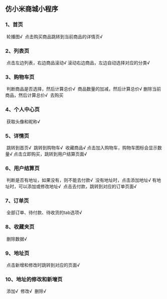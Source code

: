 ## 仿小米商城小程序

### 1、首页

​     轮播图√
​     点击购买商品跳转到当前商品的详情页√

### 2、列表页

​     点击左边列表，右边商品滚动√
​     滚动右边商品，左边自动选择对应的分类√

### 3、购物车页

​     判断商品是否选择，然后计算总价√
​     商品数量的加减，然后计算总价√
​     删除当前商品，然后计算总价√
​     去购买

### 4、个人中心页

​     获取头像和昵称√

### 5、详情页

​     跳转到首页√
​     跳转到购物车√
​     收藏商品√
​     点击加入购物车，购物车图标会显示数量√
​     点击立即购买，跳转到用户结算页面√

### 6、用户结算页

​     判断是否有地址，如果没有，则不能去付款√
​     没有地址时，点击添加地址√
​     有地址时，可以添加或修改地址√
​     点击去付款，跳转到对应的订单页面√

### 7、订单页

​     全部订单、待付款、待收货的tab选项√

### 8、收藏夹页

​     删除数据√

### 9、地址页

​     点击新增和修改时跳转到对应的页面√

### 10、地址的修改和新增页

​       添加√
​       修改√
​       删除√